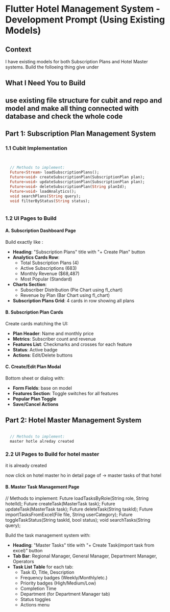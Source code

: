 # Flutter Hotel Management System - Development Prompt (Using Existing Models)

## Context

I have existing models for both Subscription Plans and Hotel Master systems. Build the folloeing thing give under

## What I Need You to Build

## use existing file structure for cubit and repo and model and make all thing connected with database and check the whole code

## Part 1: Subscription Plan Management System

### 1.1 Cubit Implementation

```dart


  // Methods to implement:
  Future<Stream> loadSubscriptionPlans();
  Future<void> createSubscriptionPlan(SubscriptionPlan plan);
  Future<void> updateSubscriptionPlan(SubscriptionPlan plan);
  Future<void> deleteSubscriptionPlan(String planId);
  Future<void> loadAnalytics();
  void searchPlans(String query);
  void filterByStatus(String status);



```

### 1.2 UI Pages to Build

#### A. Subscription Dashboard Page

Build exactly like :

- **Heading**: "Subscription Plans" title with "+ Create Plan" button
- **Analytics Cards Row**:
  - Total Subscription Plans (4)
  - Active Subscriptions (683)
  - Monthly Revenue ($68,487)
  - Most Popular (Standard)
- **Charts Section**:
  - Subscriber Distribution (Pie Chart using fl_chart)
  - Revenue by Plan (Bar Chart using fl_chart)
- **Subscription Plans Grid**: 4 cards in row showing all plans

#### B. Subscription Plan Cards

Create cards matching the UI:

- **Plan Header**: Name and monthly price
- **Metrics**: Subscriber count and revenue
- **Features List**: Checkmarks and crosses for each feature
- **Status**: Active badge
- **Actions**: Edit/Delete buttons

#### C. Create/Edit Plan Modal

Bottom sheet or dialog with:

- **Form Fields**: base on model
- **Features Section**: Toggle switches for all features
- **Popular Plan Toggle**
- **Save/Cancel Actions**

## Part 2: Hotel Master Management System

```dart

  // Methods to implement:
  master hotle alreday created
```

### 2.2 UI Pages to Build for hotel master

it is already created

now click on hotel master ho in detail page of -> master tasks of that hotel

#### B. Master Task Management Page

// Methods to implement:
Future<Stream> loadTasksByRole(String role, String hotelId);
Future<void> createTask(MasterTask task);
Future<void> updateTask(MasterTask task);
Future<void> deleteTask(String taskId);
Future<void> importTasksFromExcel(File file, String userCategory);
Future<void> toggleTaskStatus(String taskId, bool status);
void searchTasks(String query);

Build the task management system with:

- **Heading**: "Master Tasks" title with "+ Create Task(import task from excel)" button
- **Tab Bar**: Regional Manager, General Manager, Department Manager, Operators
- **Task List Table** for each tab:
  - Task ID, Title, Description
  - Frequency badges (Weekly/Monthly/etc.)
  - Priority badges (High/Medium/Low)
  - Completion Time
  - Department (for Department Manager tab)
  - Status toggles
  - Actions menu
